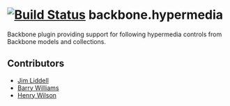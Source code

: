 [![Build Status](https://travis-ci.org/liddellj/backbone.hypermedia.svg?branch=master)](https://travis-ci.org/liddellj/backbone.hypermedia)
backbone.hypermedia
===================

Backbone plugin providing support for following hypermedia controls from Backbone models and collections.

## Contributors
 - [Jim Liddell](https://github.com/liddellj)
 - [Barry Williams](https://github.com/bazwilliams)
 - [Henry Wilson](https://twitter.com/henryfcwilson)
